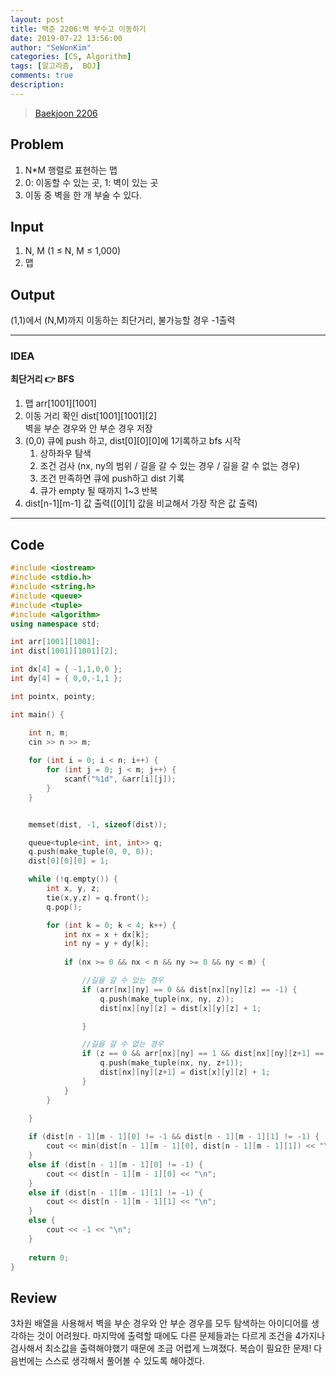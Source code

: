 ```yaml
---
layout: post
title: 백준 2206:벽 부수고 이동하기
date: 2019-07-22 13:56:00
author: "SeWonKim"
categories: [CS, Algorithm]
tags: [알고리즘,  BOJ]
comments: true
description: 
---
```


> [Baekjoon 2206](https://www.acmicpc.net/problem/2206)

## Problem
  1. N*M 행렬로 표현하는 맵
  2. 0: 이동할 수 있는 곳, 1: 벽이 있는 곳
  3. 이동 중 벽을 한 개 부술 수 있다.

## Input
  1. N, M (1 ≤ N, M ≤ 1,000)
  2. 맵 
    
## Output
  (1,1)에서 (N,M)까지 이동하는 최단거리, 불가능할 경우 -1출력


---


### IDEA
  **최단거리 👉 BFS**
  
  1. 맵 arr[1001][1001]
  2. 이동 거리 확인 dist[1001][1001][2]\
     벽을 부순 경우와 안 부순 경우 저장
  3. (0,0) 큐에 push 하고, dist[0][0][0]에 1기록하고 bfs 시작
      1. 상하좌우 탐색
      2. 조건 검사 (nx, ny의 범위 / 길을 갈 수 있는 경우 / 길을 갈 수 없는 경우)
      3. 조건 만족하면 큐에 push하고 dist 기록
      4. 큐가 empty 될 때까지 1~3 반복
  4. dist[n-1][m-1] 값 출력([0][1] 값을 비교해서 가장 작은 값 출력)
     
---


## Code
```cpp
#include <iostream>
#include <stdio.h>
#include <string.h>
#include <queue>
#include <tuple>
#include <algorithm>
using namespace std;

int arr[1001][1001];
int dist[1001][1001][2];

int dx[4] = { -1,1,0,0 };
int dy[4] = { 0,0,-1,1 };

int pointx, pointy; 

int main() {

	int n, m;
	cin >> n >> m;
	
	for (int i = 0; i < n; i++) {
		for (int j = 0; j < m; j++) {
			scanf("%1d", &arr[i][j]);
		}
	}


	memset(dist, -1, sizeof(dist));

	queue<tuple<int, int, int>> q;
	q.push(make_tuple(0, 0, 0));
	dist[0][0][0] = 1;

	while (!q.empty()) {
		int x, y, z;
		tie(x,y,z) = q.front();
		q.pop();

		for (int k = 0; k < 4; k++) {
			int nx = x + dx[k];
			int ny = y + dy[k];
			
			if (nx >= 0 && nx < n && ny >= 0 && ny < m) {

				//길을 갈 수 있는 경우
				if (arr[nx][ny] == 0 && dist[nx][ny][z] == -1) {
					q.push(make_tuple(nx, ny, z));
					dist[nx][ny][z] = dist[x][y][z] + 1;

				}

				//길을 갈 수 없는 경우  
				if (z == 0 && arr[nx][ny] == 1 && dist[nx][ny][z+1] == -1) {
					q.push(make_tuple(nx, ny, z+1));
					dist[nx][ny][z+1] = dist[x][y][z] + 1;
				}
			}
		}

	}
		
	if (dist[n - 1][m - 1][0] != -1 && dist[n - 1][m - 1][1] != -1) {
		cout << min(dist[n - 1][m - 1][0], dist[n - 1][m - 1][1]) << "\n";
	}
	else if (dist[n - 1][m - 1][0] != -1) {
		cout << dist[n - 1][m - 1][0] << "\n";
	}
	else if (dist[n - 1][m - 1][1] != -1) {
		cout << dist[n - 1][m - 1][1] << "\n";
	}
	else {
		cout << -1 << "\n";
	}
	
	return 0;
}
```


## Review
3차원 배열을 사용해서 벽을 부순 경우와 안 부순 경우를 모두 탐색하는 아이디어를 생각하는 것이 어려웠다.
마지막에 출력할 때에도 다른 문제들과는 다르게 조건을 4가지나 검사해서 최소값을 출력해야했기 때문에 조금 어렵게 느껴졌다.
복습이 필요한 문제! 다음번에는 스스로 생각해서 풀어볼 수 있도록 해야겠다.
